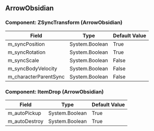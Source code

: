 ## ArrowObsidian

### Component: ZSyncTransform (ArrowObsidian)

|Field|Type|Default Value|
|-----|----|-------------|
|m_syncPosition|System.Boolean|True|
|m_syncRotation|System.Boolean|True|
|m_syncScale|System.Boolean|False|
|m_syncBodyVelocity|System.Boolean|False|
|m_characterParentSync|System.Boolean|False|

### Component: ItemDrop (ArrowObsidian)

|Field|Type|Default Value|
|-----|----|-------------|
|m_autoPickup|System.Boolean|True|
|m_autoDestroy|System.Boolean|True|

